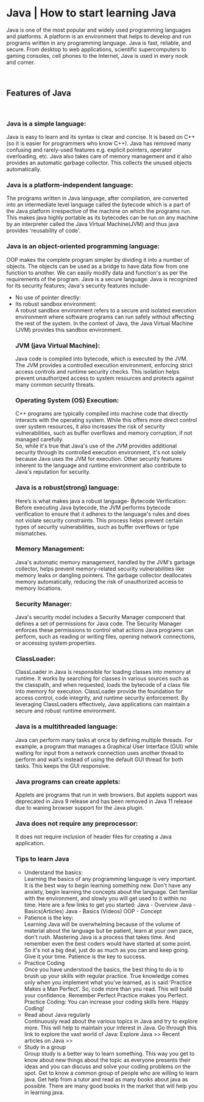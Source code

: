 <h1>Java | How to start learning Java</h1>

Java is one of the most popular and widely used programming languages and platforms. A platform is an environment that helps to develop and run programs written in any programming language.
Java is fast, reliable, and secure. From desktop to web applications, scientific supercomputers to gaming consoles, cell phones to the Internet, Java is used in every nook and corner.

<br>
<h2>Features of Java </h2>
<br>
<h3>Java is a simple language:</h3> Java is easy to learn and its syntax is clear and concise. It is based on C++ (so it is easier for programmers who know C++). Java has removed many confusing and rarely-used features e.g. explicit pointers, operator overloading, etc. Java also takes care of memory management and it also provides an automatic garbage collector. This collects the unused objects automatically.
<br>
<h3>Java is a platform-independent language:</h3>  The programs written in Java language, after compilation, are converted into an intermediate level language called the bytecode which is a part of the Java platform irrespective of the machine on which the programs run. This makes java highly portable as its bytecodes can be run on any machine by an interpreter called the Java Virtual Machine(JVM) and thus java provides 'reusability of code'.
<h3>Java is an object-oriented programming language:</h3>  OOP makes the complete program simpler by dividing it into a number of objects. The objects can be used as a bridge to have data flow from one function to another. We can easily modify data and function's as per the requirements of the program.
Java is a secure language: Java is recognized for its security features; Java's security features include-
<ul> <li> No use of pointer directly: </li>

<li>Its robust sandbox environment:</li> A robust sandbox environment refers to a secure and isolated execution environment where software programs can run safely without affecting the rest of the system. In the context of Java, the Java Virtual Machine (JVM) provides this sandbox environment.

<h3>JVM (java Virtual Machine):</h3> Java code is compiled into bytecode, which is executed by the JVM. The JVM provides a controlled execution environment, enforcing strict access controls and runtime security checks. This isolation helps prevent unauthorized access to system resources and protects against many common security threats.
<h3>Operating System (OS) Execution:</h3> C++ programs are typically compiled into machine code that directly interacts with the operating system. While this offers more direct control over system resources, it also increases the risk of security vulnerabilities, such as buffer overflows and memory corruption, if not managed carefully.
<br>
So, while it's true that Java's use of the JVM provides additional security through its controlled execution environment, it's not solely because Java uses the JVM for execution. Other security features inherent to the language and runtime environment also contribute to Java's reputation for security.

<h3>Java is a robust(strong) language:</h3> Here’s is what makes java a robust language-
Bytecode Verification: Before executing Java bytecode, the JVM performs bytecode verification to ensure that it adheres to the language's rules and does not violate security constraints. This process helps prevent certain types of security vulnerabilities, such as buffer overflows or type mismatches.
<br>
<h3>Memory Management:</h3> Java's automatic memory management, handled by the JVM's garbage collector, helps prevent memory-related security vulnerabilities like memory leaks or dangling pointers. The garbage collector deallocates memory automatically, reducing the risk of unauthorized access to memory locations.
<br>
<h3>Security Manager:</h3> Java's security model includes a Security Manager component that defines a set of permissions for Java code. The Security Manager enforces these permissions to control what actions Java programs can perform, such as reading or writing files, opening network connections, or accessing system properties.
<br>
<h3>ClassLoader:</h3> ClassLoader in Java is responsible for loading classes into memory at runtime. It works by searching for classes in various sources such as the classpath, and when requested, loads the bytecode of a class file into memory for execution. ClassLoader provide the foundation for access control, code integrity, and runtime security enforcement. By leveraging ClassLoaders effectively, Java applications can maintain a secure and robust runtime environment.
<br>
<h3>Java is a multithreaded language:</h3> Java can perform many tasks at once by defining multiple threads. For example, a program that manages a Graphical User Interface (GUI) while waiting for input from a network connection uses another thread to perform and wait's instead of using the default GUI thread for both tasks. This keeps the GUI responsive.
<br>
<h3>Java programs can create applets:</h3> Applets are programs that run in web browsers. But applets support was deprecated in Java 9 release and has been removed in Java 11 release due to waning browser support for the Java plugin.
<br>
<h3>Java does not require any preprocessor:</h3>  It does not require inclusion of header files for creating a Java application.
<br>
<h3>Tips to learn Java</h3>
<ul>
<li>Understand the basics:</li>
 Learning the basics of any programming language is very important. It is the best way to begin learning something new. Don't have any anxiety, begin learning the concepts about the language. Get familiar with the environment, and slowly you will get used to it within no time. Here are a few links to get you started:
Java - Overview
Java - Basics(Articles)
Java - Basics (Videos)
OOP - Concept
<li>Patience is the key:</li> Learning Java will be overwhelming because of the volume of material about the language but be patient, learn at your own pace, don't rush. Mastering Java is a process that takes time. And remember even the best coders would have started at some point. So it's not a big deal, just do as much as you can and keep going. Give it your time. Patience is the key to success.
<li>Practice Coding</li>  Once you have understood the basics, the best thing to do is to brush up your skills with regular practice. True knowledge comes only when you implement what you've learned, as is said 'Practice Makes a Man Perfect'. So, code more than you read. This will build your confidence. Remember Perfect Practice makes you Perfect. Practice Coding: You can increase your coding skills here. Happy Coding!
<li>Read about Java regularly</li>  Continuously read about the various topics in Java and try to explore more. This will help to maintain your interest in Java. Go through this link to explore the vast world of Java: Explore Java >> Recent articles on Java >>
<li>Study in a group</li> Group study is a better way to learn something. This way you get to know about new things about the topic as everyone presents their ideas and you can discuss and solve your coding problems on the spot. Get to know a common group of people who are willing to learn java. Get help from a tutor and read as many books about java as possible. There are many good books in the market that will help you in learning java.
